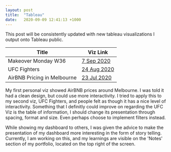 ```yaml
---
layout: post
title:  "Tableau"
date:   2020-09-09 12:41:13 +1000
---
```


This post will be consistently updated with new tableau visualizations I output onto Tableau public.



| Title              |  Viz Link | 
|----|----|
|   Makeover Monday W36  |  [7 Sep 2020](https://public.tableau.com/profile/jack.yan5100#!/vizhome/MakeoverMondayW36_15994586197840/Dashboard1)   |  
|	UFC Fighters	|	[24 Aug 2020](https://public.tableau.com/profile/jack.yan5100#!/vizhome/WIPzzz/Dashboard1) |
|   AirBNB Pricing in Melbourne  |  [23 Jul 2020](https://public.tableau.com/profile/jack.yan5100#!/vizhome/WIP_15947902076090/Dashboard1)  |  

My first personal viz showed AirBNB prices around Melbourne. I was told it had a clean design, but could use more interactivity. I tried to apply this to my second viz, UFC Fighters, 
and people felt as though it has a nice level of interactivity. Something that I definitly could improve on regarding the UFC Viz is the table of information, I should change its 
presentation through spacing, format and size. Even perhaps choose to implement filters instead. 

While showing my dashboard to others, I was given the advice to make the presentation of my dashboard more interesting in the form of story telling. Currently, I am working on this, and my 
learnings are visible on the 'Notes' section of my portfolio, located on the top right of the screen.